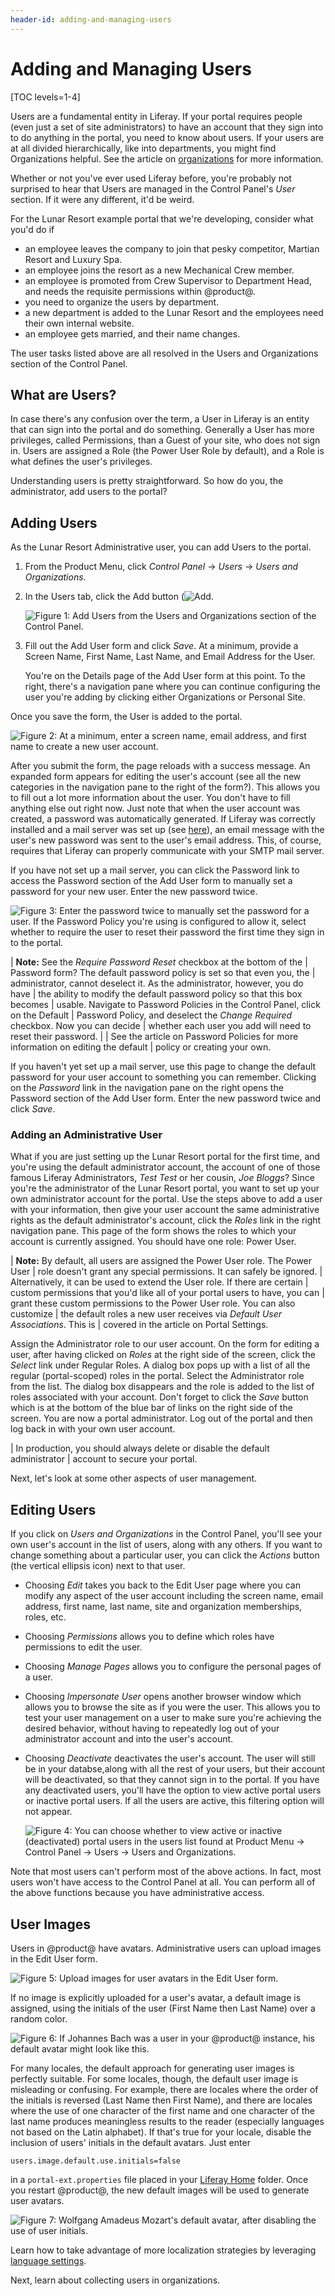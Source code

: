 ```yaml
---
header-id: adding-and-managing-users
---
```


# Adding and Managing Users

[TOC levels=1-4]

Users are a fundamental entity in Liferay. If your portal requires people (even
just a set of site administrators) to have an account that they sign into to do
anything in the portal, you need to know about users. If your users are at all
divided hierarchically, like into departments, you might find Organizations
helpful. See the article on
[organizations](/docs/6-2/user/-/knowledge_base/u/the-users-section-of-the-control-panel)
for more information.

Whether or not you've ever used Liferay before, you're probably not surprised to
hear that Users are managed in the Control Panel's *User* section. If it were
any different, it'd be weird. 

For the Lunar Resort example portal that we're developing, consider what you'd
do if 

- an employee leaves the company to join that pesky competitor, Martian Resort
  and Luxury Spa.
- an employee joins the resort as a new Mechanical Crew member.
- an employee is promoted from Crew Supervisor to Department Head, and needs the requisite
permissions within @product@.
- you need to organize the users by department.
- a new department is added to the Lunar Resort and the employees need their own
internal website.
- an employee gets married, and their name changes.

The user tasks listed above are all resolved in the Users and Organizations
section of the Control Panel.

## What are Users?

In case there's any confusion over the term, a User in Liferay is an entity that
can sign into the portal and do something. Generally a User has more
privileges, called Permissions, than a Guest of your site, who does not sign in.
Users are assigned a Role (the Power User Role by default), and a Role is what
defines the user's privileges.

Understanding users is pretty straightforward. So how do you, the administrator,
add users to the portal?

<!-- Users and organizations tool tip form portal: Users and Organizations Users are individuals who perform tasks using the
portal. Administrators can create new users or deactivate existing users. Users
can join sites, be placed into organization hierarchies, be delegated
permissions in roles, or be collected into user groups. User groups can cross
organizational boundaries, and can be used to assign all members to other
collections, such as sites or roles. User groups may also be used to customize
personal site templates for members.

-->
## Adding Users

As the Lunar Resort Administrative user, you can add Users to the portal. 

1.  From the Product Menu, click *Control Panel* &rarr; *Users* &rarr; *Users
and Organizations*. 

1.  In the Users tab, click the Add button (![Add](../../images/icon-add.png).

    ![Figure 1: Add Users from the Users and Organizations section of the Control Panel.](../../images/usrmgmt-add-user.png)

1.  Fill out the Add User form and click *Save*. At a minimum, provide a Screen
Name, First Name, Last Name, and Email Address for the User.

    You're on the Details page of the Add User form at this point. To the right,
there's a navigation pane where you can continue configuring the user you're
adding by clicking either Organizations or Personal Site.

Once you save the form, the User is added to the portal.

![Figure 2: At a minimum, enter a screen name, email address, and first name to create a new user account.](../../images/your-request-completed-successfully.png)

After you submit the form, the page reloads with a success message. An expanded
form appears for editing the user's account (see all the new categories in the
navigation pane to the right of the form?). This allows you to fill out a lot
more information about the user. You don't have to fill anything else out right
now. Just note that when the user account was created, a password was
automatically generated. If Liferay was correctly installed and a mail server
was set up (see
[here](/docs/6-2/user/-/knowledge_base/u/server-administration#mail)), an
email message with the user's new password was sent to the user's email address.
This, of course, requires that Liferay can properly communicate with your SMTP
mail server.

If you have not set up a mail server, you can click the Password link to access
the Password section of the Add User form to manually set a password for your
new user. Enter the new password twice.

![Figure 3: Enter the password twice to manually set the password for a user. If the Password Policy you're using is configured to allow it, select whether to require the user to reset their password the first time they sign in to the portal.](../../images/usrmgmt-require-password-reset.png)

| **Note:** See the *Require Password Reset* checkbox at the bottom of the
| Password form? The default password policy is set so that even you, the
| administrator, cannot deselect it. As the administrator, however, you do have
| the ability to modify the default password policy so that this box becomes
| usable. Navigate to Password Policies in the Control Panel, click on the Default
| Password Policy, and deselect the *Change Required* checkbox. Now you can decide
| whether each user you add will need to reset their password.
| 
| See the article on Password Policies for more information on editing the default
| policy or creating your own.

If you haven't yet set up a mail server, use this page to change the default
password for your user account to something you can remember. Clicking on the
*Password* link in the navigation pane on the right opens the Password section
of the Add User form. Enter the new password twice and click *Save*. 

### Adding an Administrative User

What if you are just setting up the Lunar Resort portal for the first time, and
you're using the default administrator account, the account of one of those
famous Liferay Administrators, *Test Test* or her cousin, *Joe Bloggs*? Since
you're the administrator of the Lunar Resort portal, you want to set up your own
administrator account for the portal. Use the steps above to add a user with
your information, then give your user account the same administrative rights as
the default administrator's account, click the *Roles* link in the right
navigation pane. This page of the form shows the roles to which your account is
currently assigned. You should have one role: Power User. 

| **Note:** By default, all users are assigned the Power User role. The Power User
| role doesn't grant any special permissions. It can safely be ignored.
| Alternatively, it can be used to extend the User role. If there are certain
| custom permissions that you'd like all of your portal users to have, you can
| grant these custom permissions to the Power User role. You can also customize
| the default roles a new user receives via *Default User Associations*. This is
| covered in the article on Portal Settings.

Assign the Administrator role to our user account. On the form for
editing a user, after having clicked on *Roles* at the right side of the screen,
click the *Select* link under Regular Roles. A dialog box pops up with a list of
all the regular (portal-scoped) roles in the portal. Select the Administrator
role from the list. The dialog box disappears and the role is added to the list
of roles associated with your account. Don't forget to click the *Save* button
which is at the bottom of the blue bar of links on the right side of the screen.
You are now a portal administrator. Log out of the portal and then log back in
with your own user account. 

| In production, you should always delete or disable the default administrator
| account to secure your portal.

Next, let's look at some other aspects of user management. 

## Editing Users

If you click on *Users and Organizations* in the Control Panel, you'll see your
own user's account in the list of users, along with any others. If you want to
change something about a particular user, you can click the *Actions* button
(the vertical ellipsis icon) next to that user.

<!-- Add screenshot here, this is definitely a lexicon element (the ellipsis actions
button) -->

- Choosing *Edit* takes you back to the Edit User page where you can modify any aspect
of the user account including the screen name, email address, first name, last
name, site and organization memberships, roles, etc.

- Choosing *Permissions* allows you to define which roles have permissions to edit the
user.

- Choosing *Manage Pages* allows you to configure the personal pages of a user.

    <!--Screenshot here and in between all these bullets, maybe? -->

- Choosing *Impersonate User* opens another browser window which allows you to browse
the site as if you were the user. This allows you to test your user management
on a user to make sure you're achieving the desired behavior, without having to
repeatedly log out of your administrator account and into the user's account.

- Choosing *Deactivate* deactivates the user's account. The user will still be in
your databse,along with all the rest of your users, but their account will be
deactivated, so that they cannot sign in to the portal. If you have any
deactivated users, you'll have the option to view active portal users or
inactive portal users. If all the users are active, this filtering option will
not appear.

    ![Figure 4: You can choose whether to view active or inactive (deactivated) portal users in the users list found at *Product Menu* &rarr; *Control Panel* &rarr; *Users* &rarr; *Users and Organizations*.](../../images/usrmgmt-active.png)

Note that most users can't perform most of the above actions. In fact, most
users won't have access to the Control Panel at all. You can perform all of the
above functions because you have administrative access.

## User Images

Users in @product@ have avatars. Administrative users can upload images in the
Edit User form. 

![Figure 5: Upload images for user avatars in the Edit User form.](../../images/users-ray-avatar.png)

If no image is explicitly uploaded for a user's avatar, a default image is
assigned, using the initials of the user (First Name then Last Name) over a
random color.

![Figure 6: If Johannes Bach was a user in your @product@ instance, his default avatar might look like this.](../../images/users-default-user-image.png)

For many locales, the default approach for generating user images is perfectly
suitable. For some locales, though, the default user image is misleading or
confusing. For example, there are locales where the order of the initials is
reversed (Last Name then First Name), and there are locales where the use of one
character of the first name and one character of the last name produces
meaningless results to the reader (especially languages not based on the Latin
alphabet). If that's true for your locale, disable the inclusion of users'
initials in the default avatars. Just enter

    users.image.default.use.initials=false

in a `portal-ext.properties` file placed in your 
[Liferay Home](/docs/7-0/deploy/-/knowledge_base/d/installing-product#liferay-home) 
folder. Once you restart @product@, the new default images will be used to
generate user avatars.

![Figure 7: Wolfgang Amadeus Mozart's default avatar, after disabling the use of
user initials.](../../images/users-alternate-default-image.png)

Learn how to take advantage of more localization strategies by leveraging
[language settings](/docs/7-0/tutorials/-/knowledge_base/t/using-liferays-language-settings).

Next, learn about collecting users in organizations.
